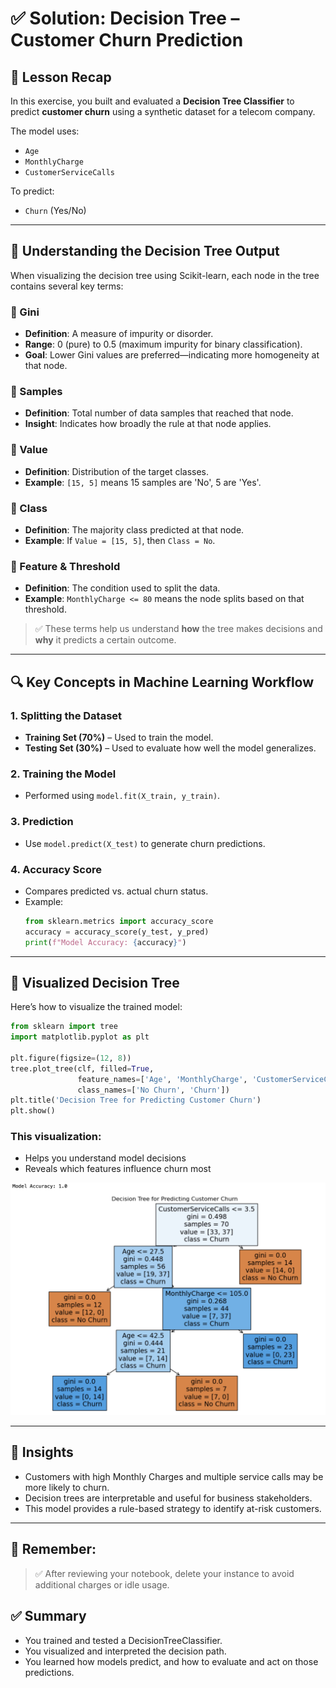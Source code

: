 # ✅ Solution: Decision Tree – Customer Churn Prediction

## 📌 Lesson Recap

In this exercise, you built and evaluated a **Decision Tree Classifier** to predict **customer churn** using a synthetic dataset for a telecom company.

The model uses:
- `Age`
- `MonthlyCharge`
- `CustomerServiceCalls`

To predict:
- `Churn` (Yes/No)

---

## 🌲 Understanding the Decision Tree Output

When visualizing the decision tree using Scikit-learn, each node in the tree contains several key terms:

### 🔹 Gini
- **Definition**: A measure of impurity or disorder.
- **Range**: 0 (pure) to 0.5 (maximum impurity for binary classification).
- **Goal**: Lower Gini values are preferred—indicating more homogeneity at that node.

### 🔹 Samples
- **Definition**: Total number of data samples that reached that node.
- **Insight**: Indicates how broadly the rule at that node applies.

### 🔹 Value
- **Definition**: Distribution of the target classes.
- **Example**: `[15, 5]` means 15 samples are 'No', 5 are 'Yes'.

### 🔹 Class
- **Definition**: The majority class predicted at that node.
- **Example**: If `Value = [15, 5]`, then `Class = No`.

### 🔹 Feature & Threshold
- **Definition**: The condition used to split the data.
- **Example**: `MonthlyCharge <= 80` means the node splits based on that threshold.

> ✅ These terms help us understand **how** the tree makes decisions and **why** it predicts a certain outcome.

---

## 🔍 Key Concepts in Machine Learning Workflow

### 1. **Splitting the Dataset**
- **Training Set (70%)** – Used to train the model.
- **Testing Set (30%)** – Used to evaluate how well the model generalizes.

### 2. **Training the Model**
- Performed using `model.fit(X_train, y_train)`.

### 3. **Prediction**
- Use `model.predict(X_test)` to generate churn predictions.

### 4. **Accuracy Score**
- Compares predicted vs. actual churn status.
- Example:
  ```python
  from sklearn.metrics import accuracy_score
  accuracy = accuracy_score(y_test, y_pred)
  print(f"Model Accuracy: {accuracy}")
  ```

---

## 🌳 Visualized Decision Tree
Here’s how to visualize the trained model:
  ```python
  from sklearn import tree
  import matplotlib.pyplot as plt
  
  plt.figure(figsize=(12, 8))
  tree.plot_tree(clf, filled=True,
                 feature_names=['Age', 'MonthlyCharge', 'CustomerServiceCalls'],
                 class_names=['No Churn', 'Churn'])
  plt.title('Decision Tree for Predicting Customer Churn')
  plt.show()
  ```

### This visualization: 
- Helps you understand model decisions
- Reveals which features influence churn most

![Graph showing Decision Tree for Predicting Customer Churn](Exercise3.jpeg)  

---

## 🧠 Insights
- Customers with high Monthly Charges and multiple service calls may be more likely to churn.
- Decision trees are interpretable and useful for business stakeholders.
- This model provides a rule-based strategy to identify at-risk customers.

---

## 🔐 Remember:
> ✅ After reviewing your notebook, delete your instance to avoid additional charges or idle usage.


## ✅ Summary
- You trained and tested a DecisionTreeClassifier.
- You visualized and interpreted the decision path.
- You learned how models predict, and how to evaluate and act on those predictions.
